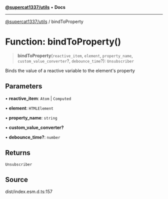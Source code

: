 [**@supercat1337/utils**](../README.md) • **Docs**

***

[@supercat1337/utils](../README.md) / bindToProperty

# Function: bindToProperty()

> **bindToProperty**(`reactive_item`, `element`, `property_name`, `custom_value_converter`?, `debounce_time`?): `Unsubscriber`

Binds the value of a reactive variable to the element's property

## Parameters

• **reactive\_item**: `Atom` \| `Computed`

• **element**: `HTMLElement`

• **property\_name**: `string`

• **custom\_value\_converter?**

• **debounce\_time?**: `number`

## Returns

`Unsubscriber`

## Source

dist/index.esm.d.ts:157
